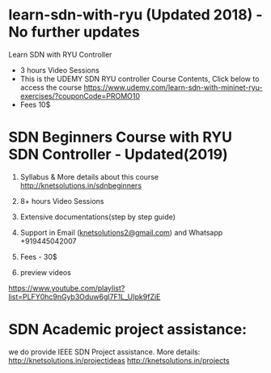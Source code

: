 # learn-sdn-with-ryu (Updated 2018) - No further updates

Learn SDN with RYU Controller 
- 3 hours Video Sessions
- This is the UDEMY SDN RYU controller Course Contents, Click below to access the course
https://www.udemy.com/learn-sdn-with-mininet-ryu-exercises/?couponCode=PROMO10
- Fees 10$



# SDN Beginners Course with RYU SDN Controller - Updated(2019)

1. Syllabus & More details about this course
http://knetsolutions.in/sdnbeginners

2. 8+ hours Video Sessions

3. Extensive documentations(step by step guide)

4. Support in  Email (knetsolutions2@gmail.com) and Whatsapp +919445042007

5. Fees - 30$

6. preview videos

https://www.youtube.com/playlist?list=PLFY0hc9nGyb3Oduw6gl7F1L_UIpk9fZiE
 



# SDN Academic project assistance:

we do provide IEEE SDN Project assistance. 
More details:
http://knetsolutions.in/projectideas
http://knetsolutions.in/projects
